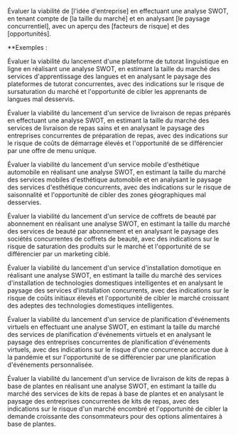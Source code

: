 Évaluer la viabilité de [l'idée d'entreprise] en effectuant une analyse SWOT, en tenant compte de [la taille du marché] et en analysant [le paysage concurrentiel], avec un aperçu des [facteurs de risque] et des [opportunités].

**Exemples :

Évaluer la viabilité du lancement d'une plateforme de tutorat linguistique en ligne en réalisant une analyse SWOT, en estimant la taille du marché des services d'apprentissage des langues et en analysant le paysage des plateformes de tutorat concurrentes, avec des indications sur le risque de sursaturation du marché et l'opportunité de cibler les apprenants de langues mal desservis.

Évaluer la viabilité du lancement d'un service de livraison de repas préparés en effectuant une analyse SWOT, en estimant la taille du marché des services de livraison de repas sains et en analysant le paysage des entreprises concurrentes de préparation de repas, avec des indications sur le risque de coûts de démarrage élevés et l'opportunité de se différencier par une offre de menu unique.  
  
Évaluer la viabilité du lancement d'un service mobile d'esthétique automobile en réalisant une analyse SWOT, en estimant la taille du marché des services mobiles d'esthétique automobile et en analysant le paysage des services d'esthétique concurrents, avec des indications sur le risque de saisonnalité et l'opportunité de cibler des zones géographiques mal desservies.  
  
Évaluer la viabilité du lancement d'un service de coffrets de beauté par abonnement en réalisant une analyse SWOT, en estimant la taille du marché des services de beauté par abonnement et en analysant le paysage des sociétés concurrentes de coffrets de beauté, avec des indications sur le risque de saturation des produits sur le marché et l'opportunité de se différencier par un marketing ciblé.  
  
Évaluer la viabilité du lancement d'un service d'installation domotique en réalisant une analyse SWOT, en estimant la taille du marché des services d'installation de technologies domestiques intelligentes et en analysant le paysage des services d'installation concurrents, avec des indications sur le risque de coûts initiaux élevés et l'opportunité de cibler le marché croissant des adeptes des technologies domestiques intelligentes.  

Évaluer la viabilité du lancement d'un service de planification d'événements virtuels en effectuant une analyse SWOT, en estimant la taille du marché des services de planification d'événements virtuels et en analysant le paysage des entreprises concurrentes de planification d'événements virtuels, avec des indications sur le risque d'une concurrence accrue due à la pandémie et sur l'opportunité de se différencier par une planification d'événements personnalisée.  
  
Évaluer la viabilité du lancement d'un service de livraison de kits de repas à base de plantes en réalisant une analyse SWOT, en estimant la taille du marché des services de kits de repas à base de plantes et en analysant le paysage des entreprises concurrentes de kits de repas, avec des indications sur le risque d'un marché encombré et l'opportunité de cibler la demande croissante des consommateurs pour des options alimentaires à base de plantes.  

